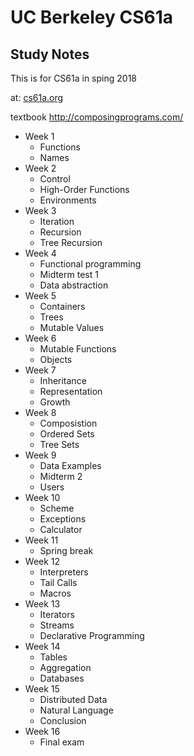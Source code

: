 # UC Berkeley CS61a

## Study Notes ##

This is for CS61a in sping 2018

at: [cs61a.org](https://inst.eecs.berkeley.edu/~cs61a/sp18/)

textbook
http://composingprograms.com/

- Week 1
    - Functions
    - Names
- Week 2
    - Control
    - High-Order Functions
    - Environments
- Week 3
    - Iteration
    - Recursion
    - Tree Recursion
- Week 4
    - Functional programming
    - Midterm test 1
    - Data abstraction
- Week 5
    - Containers
    - Trees
    - Mutable Values
- Week 6
    - Mutable Functions
    - Objects
- Week 7
    - Inheritance
    - Representation
    - Growth
- Week 8
    - Composistion
    - Ordered Sets
    - Tree Sets
- Week 9
    - Data Examples
    - Midterm 2
    - Users
- Week 10
    - Scheme
    - Exceptions
    - Calculator
- Week 11
    - Spring break
- Week 12
    - Interpreters
    - Tail Calls
    - Macros
- Week 13
    - Iterators
    - Streams
    - Declarative Programming
- Week 14
    - Tables
    - Aggregation
    - Databases
- Week 15
    - Distributed Data
    - Natural Language
    - Conclusion
- Week 16
    - Final exam
